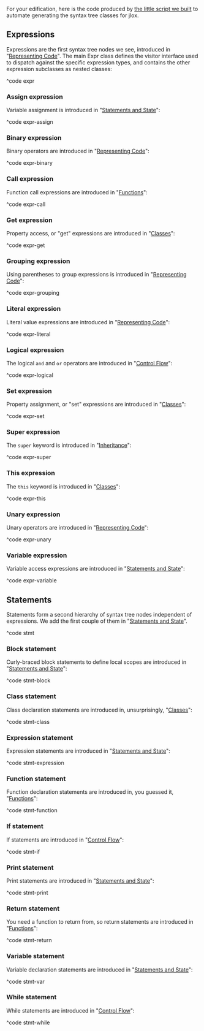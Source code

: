 For your edification, here is the code produced by [the little script
we built][generator] to automate generating the syntax tree classes for jlox.

[generator]: representing-code.html#metaprogramming-the-trees

## Expressions

Expressions are the first syntax tree nodes we see, introduced in "[Representing
Code](representing-code.html)". The main Expr class defines the visitor
interface used to dispatch against the specific expression types, and contains
the other expression subclasses as nested classes:

^code expr

### Assign expression

Variable assignment is introduced in "[Statements and
State](statements-and-state.html#assignment)":

^code expr-assign

### Binary expression

Binary operators are introduced in "[Representing
Code](representing-code.html)":

^code expr-binary

### Call expression

Function call expressions are introduced in
"[Functions](functions.html#function-calls)":

^code expr-call

### Get expression

Property access, or "get" expressions are introduced in
"[Classes](classes.html#properties-on-instances)":

^code expr-get

### Grouping expression

Using parentheses to group expressions is introduced in "[Representing
Code](representing-code.html)":

^code expr-grouping

### Literal expression

Literal value expressions are introduced in "[Representing
Code](representing-code.html)":

^code expr-literal

### Logical expression

The logical `and` and `or` operators are introduced in "[Control
Flow](control-flow.html#logical-operators)":

^code expr-logical

### Set expression

Property assignment, or "set" expressions are introduced in
"[Classes](classes.html#properties-on-instances)":

^code expr-set

### Super expression

The `super` keyword is introduced in
"[Inheritance](inheritance.html#calling-superclass-methods)":

^code expr-super

### This expression

The `this` keyword is introduced in "[Classes](classes.html#this)":

^code expr-this

### Unary expression

Unary operators are introduced in "[Representing Code](representing-code.html)":

^code expr-unary

### Variable expression

Variable access expressions are introduced in "[Statements and
State](statements-and-state.html#variable-syntax)":

^code expr-variable

## Statements

Statements form a second hierarchy of syntax tree nodes independent of
expressions. We add the first couple of them in "[Statements and
State](statements-and-state.html)".

^code stmt

### Block statement

Curly-braced block statements to define local scopes are introduced in
"[Statements and State](statements-and-state.html#block-syntax-and-semantics)":

^code stmt-block

### Class statement

Class declaration statements are introduced in, unsurprisingly, "[Classes](classes.html#class-declarations)":

^code stmt-class

### Expression statement

Expression statements are introduced in "[Statements and
State](statements-and-state.html#statements)":

^code stmt-expression

### Function statement

Function declaration statements are introduced in, you guessed it, "[Functions](functions.html#function-declarations)":

^code stmt-function

### If statement

If statements are introduced in "[Control
Flow](control-flow.html#conditional-execution)":

^code stmt-if

### Print statement

Print statements are introduced in "[Statements and
State](statements-and-state.html#statements)":

^code stmt-print

### Return statement

You need a function to return from, so return statements are introduced in "[Functions](functions.html#return-statements)":

^code stmt-return

### Variable statement

Variable declaration statements are introduced in "[Statements and
State](statements-and-state.html#variable-syntax)":

^code stmt-var

### While statement

While statements are introduced in "[Control
Flow](control-flow.html#while-loops)":

^code stmt-while

